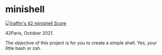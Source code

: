 # minishell

[![lraffin's 42 minishell Score](https://badge42.vercel.app/api/v2/cl1i27ilm001109l1ep0jx30g/project/2357162)](https://github.com/JaeSeoKim/badge42)

42Paris, October 2021.

The objective of this project is for you to create a simple shell. Yes, your
little bash or zsh.
